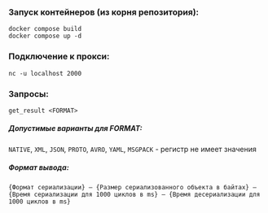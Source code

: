 ### Запуск контейнеров (из корня репозитория): 

```
docker compose build
docker compose up -d
```

### Подключение к прокси:

```
nc -u localhost 2000
```

### Запросы:

```
get_result <FORMAT>
```

##### Допустимые варианты для FORMAT:
`NATIVE`, `XML`, `JSON`, `PROTO`, `AVRO`, `YAML`, `MSGPACK` - регистр не имеет значения

##### Формат вывода:
`{Формат сериализации} – {Размер сериализованного объекта в байтах} – {Время сериализации для 1000 циклов в ms} – {Время десериализации для 1000 циклов в ms}`
